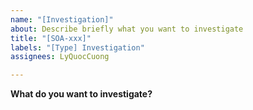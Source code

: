 ```yaml
---
name: "[Investigation]"
about: Describe briefly what you want to investigate
title: "[SOA-xxx]"
labels: "[Type] Investigation"
assignees: LyQuocCuong

---
```


**What do you want to investigate?**
